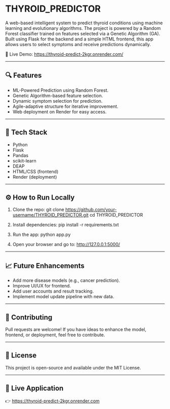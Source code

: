 THYROID_PREDICTOR
==================

A web-based intelligent system to predict thyroid conditions using machine learning and evolutionary algorithms. The project is powered by a Random Forest classifier trained on features selected via a Genetic Algorithm (GA). Built using Flask for the backend and a simple HTML frontend, this app allows users to select symptoms and receive predictions dynamically.

🚀 Live Demo: https://thyroid-predict-2kgr.onrender.com/

------------------
🔍 Features
------------------

- ML-Powered Prediction using Random Forest.
- Genetic Algorithm-based feature selection.
- Dynamic symptom selection for prediction.
- Agile-adaptive structure for iterative improvement.
- Web deployment on Render for easy access.

------------------
🧪 Tech Stack
------------------

- Python
- Flask
- Pandas
- scikit-learn
- DEAP
- HTML/CSS (frontend)
- Render (deployment)

------------------
⚙️ How to Run Locally
------------------

1. Clone the repo:
   git clone https://github.com/your-username/THYROID_PREDICTOR.git
   cd THYROID_PREDICTOR

2. Install dependencies:
   pip install -r requirements.txt

3. Run the app:
   python app.py

4. Open your browser and go to:
   http://127.0.0.1:5000/

------------------
📈 Future Enhancements
------------------

- Add more disease models (e.g., cancer prediction).
- Improve UI/UX for frontend.
- Add user accounts and result tracking.
- Implement model update pipeline with new data.

------------------
🙌 Contributing
------------------

Pull requests are welcome! If you have ideas to enhance the model, frontend, or deployment, feel free to contribute.

------------------
📄 License
------------------

This project is open-source and available under the MIT License.

------------------
🔗 Live Application
------------------

👉 https://thyroid-predict-2kgr.onrender.com
